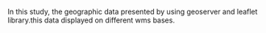 In this study, the geographic data presented by using geoserver and leaflet library.this data displayed on different wms bases.
